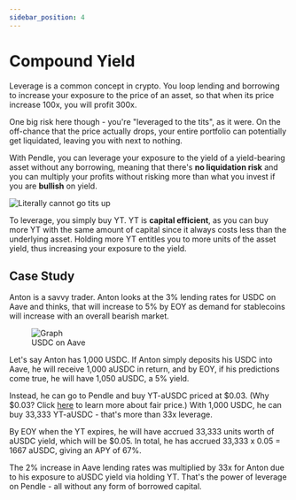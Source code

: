 ```yaml
---
sidebar_position: 4
---
```


# Compound Yield

Leverage is a common concept in crypto. You loop lending and borrowing to increase your exposure to the price of an asset, so that when its price increase 100x, you will profit 300x.

One big risk here though - you're "leveraged to the tits", as it were. On the off-chance that the price actually drops, your entire portfolio can potentially get liquidated, leaving you with next to nothing.

With Pendle, you can leverage your exposure to the yield of a yield-bearing asset without any borrowing, meaning that there's **no liquidation risk** and you can multiply your profits without risking more than what you invest if you are **bullish** on yield.

![Literally cannot go tits up](/img/pendle-guide/literally.png)

To leverage, you simply buy YT. YT is **capital efficient**, as you can buy more YT with the same amount of capital since it always costs less than the underlying asset. Holding more YT entitles you to more units of the asset yield, thus increasing your exposure to the yield.

## Case Study

Anton is a savvy trader. Anton looks at the 3% lending rates for USDC on Aave and thinks, that will increase to 5% by EOY as demand for stablecoins will increase with an overall bearish market.

<figure>
  <img src="/img/pendle-guide/case-study-5.png" alt="Graph" />
  <figcaption>USDC on Aave</figcaption>
</figure>

Let's say Anton has 1,000 USDC. If Anton simply deposits his USDC into Aave, he will receive 1,000 aUSDC in return, and by EOY, if his predictions come true, he will have 1,050 aUSDC, a 5% yield.

Instead, he can go to Pendle and buy YT-aUSDC priced at $0.03. (Why $0.03? Click [here](../../dive-deeper/implied-yield.md) to learn more about fair price.) With 1,000 USDC, he can buy 33,333 YT-aUSDC - that's more than 33x leverage.

By EOY when the YT expires, he will have accrued 33,333 units worth of aUSDC yield, which will be $0.05. In total, he has accrued 33,333 x 0.05 = 1667 aUSDC, giving an APY of 67%.

The 2% increase in Aave lending rates was multiplied by 33x for Anton due to his exposure to aUSDC yield via holding YT. That's the power of leverage on Pendle - all without any form of borrowed capital.